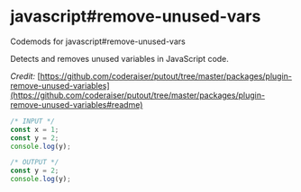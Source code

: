 # javascript#remove-unused-vars

Codemods for javascript#remove-unused-vars

Detects and removes unused variables in JavaScript code.

_Credit:_ [https://github.com/coderaiser/putout/tree/master/packages/plugin-remove-unused-variables](https://github.com/coderaiser/putout/tree/master/packages/plugin-remove-unused-variables#readme)

```js
/* INPUT */
const x = 1;
const y = 2;
console.log(y);

/* OUTPUT */
const y = 2;
console.log(y);
```
